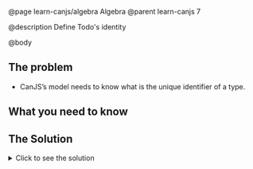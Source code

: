 @page learn-canjs/algebra Algebra
@parent learn-canjs 7

@description Define Todo's identity

@body


## The problem

- CanJS’s model needs to know what is the unique identifier of a type.

## What you need to know



## The Solution

<details>
<summary>Click to see the solution</summary>

Update _models/todo.js_ to the following:

@sourceref ./todo.js
@highlight 5,only

</details>
